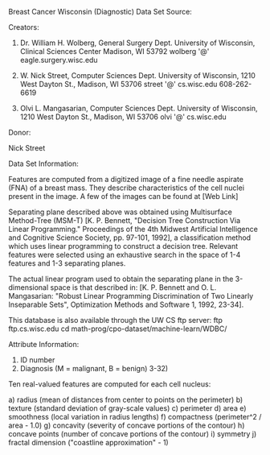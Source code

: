 Breast Cancer Wisconsin (Diagnostic) Data Set
Source:

Creators:

1. Dr. William H. Wolberg, General Surgery Dept.
University of Wisconsin, Clinical Sciences Center
Madison, WI 53792
wolberg '@' eagle.surgery.wisc.edu

2. W. Nick Street, Computer Sciences Dept.
University of Wisconsin, 1210 West Dayton St., Madison, WI 53706
street '@' cs.wisc.edu 608-262-6619

3. Olvi L. Mangasarian, Computer Sciences Dept.
University of Wisconsin, 1210 West Dayton St., Madison, WI 53706
olvi '@' cs.wisc.edu

Donor:

Nick Street

Data Set Information:

Features are computed from a digitized image of a fine needle aspirate (FNA) of a breast mass. They describe characteristics of the cell nuclei present in the image. A few of the images can be found at [Web Link]

Separating plane described above was obtained using Multisurface Method-Tree (MSM-T) [K. P. Bennett, "Decision Tree Construction Via Linear Programming." Proceedings of the 4th Midwest Artificial Intelligence and Cognitive Science Society, pp. 97-101, 1992], a classification method which uses linear programming to construct a decision tree. Relevant features were selected using an exhaustive search in the space of 1-4 features and 1-3 separating planes.

The actual linear program used to obtain the separating plane in the 3-dimensional space is that described in: [K. P. Bennett and O. L. Mangasarian: "Robust Linear Programming Discrimination of Two Linearly Inseparable Sets", Optimization Methods and Software 1, 1992, 23-34].

This database is also available through the UW CS ftp server:
ftp ftp.cs.wisc.edu
cd math-prog/cpo-dataset/machine-learn/WDBC/


Attribute Information:

1) ID number
2) Diagnosis (M = malignant, B = benign)
3-32)

Ten real-valued features are computed for each cell nucleus:

a) radius (mean of distances from center to points on the perimeter)
b) texture (standard deviation of gray-scale values)
c) perimeter
d) area
e) smoothness (local variation in radius lengths)
f) compactness (perimeter^2 / area - 1.0)
g) concavity (severity of concave portions of the contour)
h) concave points (number of concave portions of the contour)
i) symmetry
j) fractal dimension ("coastline approximation" - 1)

